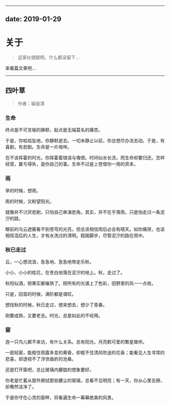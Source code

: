 ----
date: 2019-01-29
----

# 关于

> 这家伙很聪明，什么都没留下....  

来看篇文章吧...

----

## 四叶草

> 作者：喻丽清

### 生命

终点是不可言喻的静默，起点是无端莫名的痛苦。

于是，你呱呱坠地，你静默逝去。一切未静止以前，你总想尽办法去动。于是，有喜剧，有悲剧。生命是一片喧哗。

在不该挥霍的时光，你挥霍着错误与悔恨。时间似水长流，而生命却要归还。怎样经营，赢亏得失，是你自己的事。生命不过是上苍借你一用的资本。

### 雨

旱的时候，想雨。

雨的时候，又盼望阳光。

就像并不讨厌悲剧，只怕自己串演悲角。其实，并不在乎落雨，只是怕走过一条泥泞的路。

眼前的乌云遮蔽看不到苍穹的光亮，但总该相信雨后必会有晴天。如你痛哭，也该相信泪后的人生，才有水洗过的清明。稳踏脚步，尽管泥泞的路在雨中。

### 秋已走过

云，一心想流浪，急急地、急急地带走乐秋。

小小、小小的桂花，在苍白地落在泥泞的地上。秋，走过了。

秋阳似酒，把果实都催熟了。把所有的光谱上了色彩，田野里的风一一点收。

只是，回首的时候，满阶都是谓叹。

想找秋的时候，秋已走过，想来想去，想少了青春。

刚要成熟，又要老去。时光，总是如此的不经用。

### 窗

连一只鸟儿都不来访，有什么关系。总有阳光，月亮鹤可爱的繁星做伴。

一扇轻窗，能框住雨露多变的黄昏，却框不住清风吹送的花香；能看见人生寻常的悲喜，却透视不了浮世曲折的沧桑。

还是打开窗吧，总比玻璃内朦胧的想象要好。

你老是忙着从窗外擦拭那些朦尘的玻璃，总看不见明亮；有一天，你从心里去擦，却蓦然洁净了。

于是你守在心灵的窗畔，将看遍生命一幕幕绝美的风景。